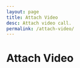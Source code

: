 ```yaml
---
layout: page
title: Attach Video
desc: Attach video call.
permalink: /attach-video/
---
```


# Attach Video

<div style="height: 60vh"
  class="attach-videocall"
  Xattach.api-key="dev_web_SoVksz30pxAMPFcT_23U9BguSSYztLHlE"
  attach.api-key="prod_web_BF7EISmegubLJ2d5mWSQynTDF1WjmW0A"
  attach.room.url="https://johngorman.io"
  attach.videocall.local-background-color="steelblue"
  attach.videocall.remote-background-color="steelblue"
  attach.videocall.button-background-color="#FFC730"
  attach.videocall.local-preview=
    "https://assets.attach.live/unsplash/john-cobb-14128.jpg"
/>

<script>
  function attach_setup() {
    var boxes = Array.from(document.getElementsByClassName('attach-videocall'))
        .concat(Array.from(document.getElementsByClassName('attach-chat')));
    var head = document.getElementsByTagName('head')[0];

    boxes.forEach(function(box) {
      var attrs = box.attributes;
      for (var ii = 0; ii < attrs.length; ii++) {
        var attr = attrs.item(ii);
        if (attr.name.substr(0, 6) != 'attach') continue;
        var meta = document.createElement('meta');
        var name = attr.name.replace(/[_.]/g, ":");
        meta.setAttribute('property', name);
        meta.content = attr.value;
        head.appendChild(meta);
      }
    })
  }
  attach_setup();
</script>

<script src="https://video.attach.live/v1" defer></script>
